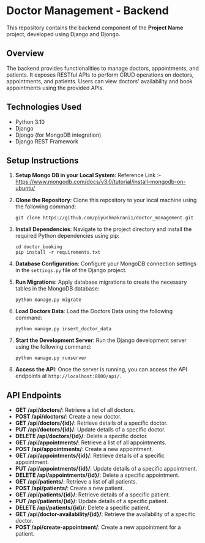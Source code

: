 # Doctor Management - Backend

This repository contains the backend component of the **Project Name** project, developed using Django and Djongo.

## Overview

The backend provides functionalities to manage doctors, appointments, and patients. It exposes RESTful APIs to perform CRUD operations on doctors, appointments, and patients. Users can view doctors' availability and book appointments using the provided APIs.

## Technologies Used

- Python 3.10
- Django
- Djongo (for MongoDB integration)
- Django REST Framework

## Setup Instructions
1. **Setup Mongo DB in your Local System**: Reference Link :- https://www.mongodb.com/docs/v3.0/tutorial/install-mongodb-on-ubuntu/
2. **Clone the Repository**: Clone this repository to your local machine using the following command:

    ```
    git clone https://github.com/piyushnakrani1/doctor_management.git
    ```

3. **Install Dependencies**: Navigate to the project directory and install the required Python dependencies using pip:

    ```
    cd doctor_booking
    pip install -r requirements.txt
    ```

4. **Database Configuration**: Configure your MongoDB connection settings in the `settings.py` file of the Django project.

5. **Run Migrations**: Apply database migrations to create the necessary tables in the MongoDB database:

    ```
    python manage.py migrate
    ```
6. **Load Doctors Data**: Load the Doctors Data using the following command:

    ```
    python manage.py insert_doctor_data
    ```
7. **Start the Development Server**: Run the Django development server using the following command:

    ```
    python manage.py runserver
    ```

8. **Access the API**: Once the server is running, you can access the API endpoints at `http://localhost:8000/api/`.

## API Endpoints

- **GET /api/doctors/**: Retrieve a list of all doctors.
- **POST /api/doctors/**: Create a new doctor.
- **GET /api/doctors/{id}/**: Retrieve details of a specific doctor.
- **PUT /api/doctors/{id}/**: Update details of a specific doctor.
- **DELETE /api/doctors/{id}/**: Delete a specific doctor.
- **GET /api/appointments/**: Retrieve a list of all appointments.
- **POST /api/appointments/**: Create a new appointment.
- **GET /api/appointments/{id}/**: Retrieve details of a specific appointment.
- **PUT /api/appointments/{id}/**: Update details of a specific appointment.
- **DELETE /api/appointments/{id}/**: Delete a specific appointment.
- **GET /api/patients/**: Retrieve a list of all patients.
- **POST /api/patients/**: Create a new patient.
- **GET /api/patients/{id}/**: Retrieve details of a specific patient.
- **PUT /api/patients/{id}/**: Update details of a specific patient.
- **DELETE /api/patients/{id}/**: Delete a specific patient.
- **GET /api/doctor-availability/{id}/**: Retrieve the availability of a specific doctor.
- **POST /api/create-appointment/**: Create a new appointment for a patient.
